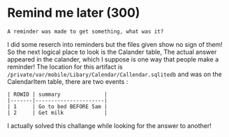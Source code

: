 # Remind me later (300)
`A reminder was made to get something, what was it?`

I did some reserch into reminders but the files given show no sign of them! So the next logical place to look is the Calander table,
The actual answer appeared in the calander, which I suppose is one way that people make a reminder! 
The location for this artifact is `/private/var/mobile/Libary/Calendar/Callendar.sqlitedb` and was on the CalendarItem table, there are two events :
```
| ROWID | summary              |
|-------|----------------------|
| 1     | Go to bed BEFORE 5am |
| 2     | Get milk             |
```
I actually solved this challange while looking for the answer to another!